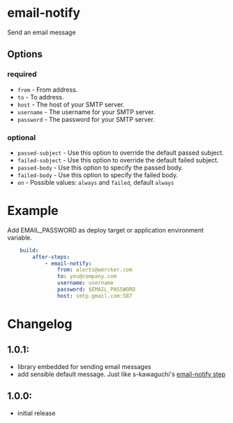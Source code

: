 # email-notify

Send an email message

## Options

### required

* `from` - From address.
* `to` - To address.
* `host` - The host of your SMTP server.
* `username` - The username for your SMTP server.
* `password` - The password for your SMTP server.

### optional

* `passed-subject` - Use this option to override the default passed subject.
* `failed-subject` -  Use this option to override the default failed subject.
* `passed-body` - Use this option to specify the passed body.
* `failed-body` -  Use this option to specify the failed body.
* `on` - Possible values: `always` and `failed`, default `always`


# Example

Add EMAIL_PASSWORD as deploy target or application environment variable.

``` yaml
    build:
        after-steps:
            - email-notify:
                from: alerts@wercker.com
                to: you@company.com
                username: username
                password: $EMAIL_PASSWORD
                host: smtp.gmail.com:587
```

# Changelog

## 1.0.1:
- library embedded for sending email messages
- add sensible default message. Just like s-kawaguchi's [email-notify step](https://github.com/s-kawaguchi/wercker-step-email-notify)

## 1.0.0:
- initial release
